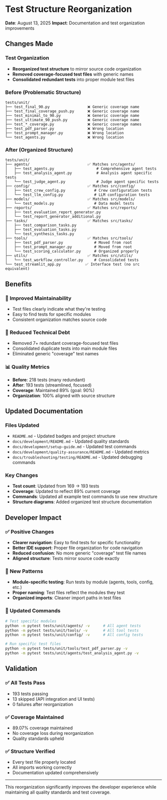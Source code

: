 # Test Structure Reorganization

**Date**: August 13, 2025
**Impact**: Documentation and test organization improvements

## Changes Made

### Test Organization
- **Reorganized test structure** to mirror source code organization
- **Removed coverage-focused test files** with generic names
- **Consolidated redundant tests** into proper module test files

### Before (Problematic Structure)
```
tests/unit/
├── test_final_90.py                 ❌ Generic coverage name
├── test_final_coverage_push.py      ❌ Generic coverage name
├── test_minimal_to_90.py            ❌ Generic coverage name
├── test_ultimate_90_push.py         ❌ Generic coverage name
├── test_*_coverage.py               ❌ Generic coverage names
├── test_pdf_parser.py               ❌ Wrong location
├── test_prompt_manager.py           ❌ Wrong location
└── test_agents.py                   ❌ Wrong location
```

### After (Organized Structure)
```
tests/unit/
├── agents/                          ✅ Matches src/agents/
│   ├── test_agents.py                   # Comprehensive agent tests
│   ├── test_analysis_agent.py           # Analysis agent specific tests
│   └── test_judge_agent.py              # Judge agent specific tests
├── config/                          ✅ Matches src/config/
│   ├── test_crew_config.py             # Crew configuration tests
│   └── test_llm_config.py              # LLM configuration tests
├── models/                          ✅ Matches src/models/
│   └── test_models.py                  # Data model tests
├── reports/                         ✅ Matches src/reports/
│   ├── test_evaluation_report_generator.py
│   └── test_report_generator_additional.py
├── tasks/                           ✅ Matches src/tasks/
│   ├── test_comparison_tasks.py
│   ├── test_evaluation_tasks.py
│   └── test_synthesis_tasks.py
├── tools/                           ✅ Matches src/tools/
│   ├── test_pdf_parser.py              # Moved from root
│   ├── test_prompt_manager.py          # Moved from root
│   └── test_scoring_calculator.py      # Organized properly
├── utils/                           ✅ Matches src/utils/
│   └── test_workflow_controller.py     # Consolidated tests
└── test_streamlit_app.py           ✅ Interface test (no src equivalent)
```

## Benefits

### 🎯 **Improved Maintainability**
- Test files clearly indicate what they're testing
- Easy to find tests for specific modules
- Consistent organization matches source code

### 🧹 **Reduced Technical Debt**
- Removed 7+ redundant coverage-focused test files
- Consolidated duplicate tests into main module files
- Eliminated generic "coverage" test names

### 📊 **Quality Metrics**
- **Before**: 218 tests (many redundant)
- **After**: 193 tests (streamlined, focused)
- **Coverage**: Maintained 89% (goal: 90%)
- **Organization**: 100% aligned with source structure

## Updated Documentation

### Files Updated
- `README.md` - Updated badges and project structure
- `docs/development/README.md` - Updated quality standards
- `docs/development/setup-guide.md` - Updated test commands
- `docs/development/quality-assurance/README.md` - Updated metrics
- `docs/troubleshooting/testing/README.md` - Updated debugging commands

### Key Changes
- **Test count**: Updated from 169 → 193 tests
- **Coverage**: Updated to reflect 89% current coverage
- **Commands**: Updated all example test commands to use new structure
- **Structure diagrams**: Added organized test structure documentation

## Developer Impact

### ✅ **Positive Changes**
- **Clearer navigation**: Easy to find tests for specific functionality
- **Better IDE support**: Proper file organization for code navigation
- **Reduced confusion**: No more generic "coverage" test file names
- **Aligned structure**: Tests mirror source code exactly

### 📝 **New Patterns**
- **Module-specific testing**: Run tests by module (agents, tools, config, etc.)
- **Proper naming**: Test files reflect the modules they test
- **Organized imports**: Cleaner import paths in test files

### 🔧 **Updated Commands**
```bash
# Test specific modules
python -m pytest tests/unit/agents/ -v      # All agent tests
python -m pytest tests/unit/tools/ -v       # All tool tests
python -m pytest tests/unit/config/ -v      # All config tests

# Run specific test files
python -m pytest tests/unit/tools/test_pdf_parser.py -v
python -m pytest tests/unit/agents/test_analysis_agent.py -v
```

## Validation

### ✅ **All Tests Pass**
- 193 tests passing
- 13 skipped (API integration and UI tests)
- 0 failures after reorganization

### ✅ **Coverage Maintained**
- 89.07% coverage maintained
- No coverage loss during reorganization
- Quality standards upheld

### ✅ **Structure Verified**
- Every test file properly located
- All imports working correctly
- Documentation updated comprehensively

---

This reorganization significantly improves the developer experience while maintaining all quality standards and test coverage.
